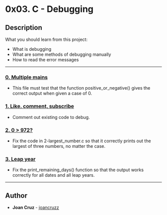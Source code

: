 # 0x03. C - Debugging

## Description
What you should learn from this project:

* What is debugging
* What are some methods of debugging manually
* How to read the error messages

---

### [0. Multiple mains](./0-main.c)
* This file must test that the function positive_or_negative() gives the correct output when given a case of 0.


### [1. Like, comment, subscribe](./1-main.c)
* Comment out existing code to debug.

### [2. 0 > 972?](./2-largest_number.c)
* Fix the code in 2-largest_number.c so that it correctly prints out the largest of three numbers, no matter the case.

### [3. Leap year](./3-print_remaining_days.c)
* Fix the print_remaining_days() function so that the output works correctly for all dates and all leap years.

---

## Author
* **Joan Cruz** - [joancruzz](https://github.com/joancruzz)
